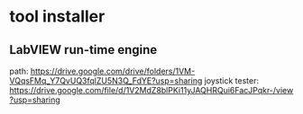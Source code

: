 # tool installer
## LabVIEW run-time engine
path: https://drive.google.com/drive/folders/1VM-VQqsFMq_Y7QvUQ3fqlZU5N3Q_FdYE?usp=sharing
joystick tester: https://drive.google.com/file/d/1V2MdZ8blPKi11yJAQHRQui6FacJPqkr-/view?usp=sharing


